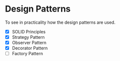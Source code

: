 # Design Patterns
To see in practicality how the design patterns are used.

- [x] SOLID Principles
- [x] Strategy Pattern
- [x] Observer Pattern
- [x] Decorator Pattern
- [ ] Factory Pattern
